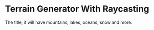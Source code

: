 # Terrain Generator With Raycasting
The title, it will have mountains, lakes, oceans, snow and more.
